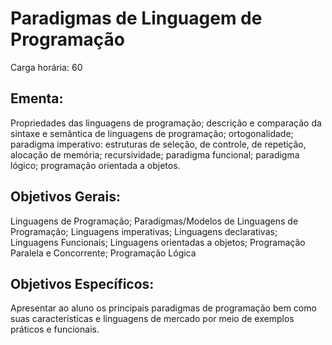 # Paradigmas de Linguagem de Programação

Carga horária: 60

## Ementa:

Propriedades das linguagens de programação; descrição e comparação da sintaxe e semântica de linguagens de programação; ortogonalidade; paradigma imperativo: estruturas de seleção, de controle, de repetição, alocação de memória; recursividade; paradigma funcional; paradigma lógico; programação orientada a objetos.

## Objetivos Gerais:

Linguagens de Programação; Paradigmas/Modelos de Linguagens de Programação; Linguagens imperativas; Linguagens declarativas; Linguagens Funcionais; Linguagens orientadas a objetos; Programação Paralela e Concorrente; Programação Lógica

## Objetivos Específicos:

Apresentar ao aluno os principais paradigmas de programação bem como suas características e linguagens de mercado por meio de exemplos práticos e funcionais.